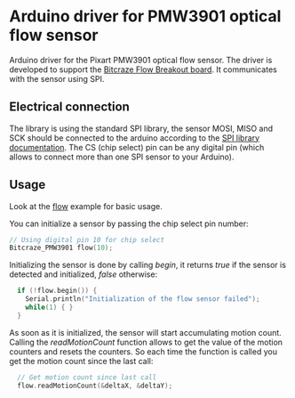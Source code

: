 # Arduino driver for PMW3901 optical flow sensor

Arduino driver for the Pixart PMW3901 optical flow sensor. The driver
is developed to support the [Bitcraze Flow Breakout board](https://wiki.bitcraze.io/breakout:flow). It communicates with
the sensor using SPI.

## Electrical connection

The library is using the standard SPI library, the sensor MOSI, MISO and SCK should be connected to the arduino according to the [SPI library documentation](https://www.arduino.cc/en/Reference/SPI). The CS (chip select) pin can be any digital pin (which allows to connect more than one SPI sensor to your Arduino).

## Usage

Look at the [flow](examples/flow/flow.ino) example for basic usage.

You can initialize a sensor by passing the chip select pin number:

``` C++
// Using digital pin 10 for chip select
Bitcraze_PMW3901 flow(10);
```

Initializing the sensor is done by calling *begin*, it returns *true* if the sensor is detected and initialized, *false* otherwise:

``` C++
  if (!flow.begin()) {
    Serial.println("Initialization of the flow sensor failed");
    while(1) { }
  }
```

As soon as it is initialized, the sensor will start accumulating motion count. Calling the *readMotionCount* function allows to get the value of the motion counters and resets the counters. So each time the function is called you get the motion count since the last call:

``` C++
  // Get motion count since last call
  flow.readMotionCount(&deltaX, &deltaY);
```
